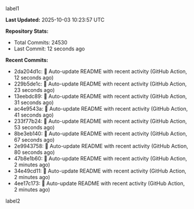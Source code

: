 
label1 
<!-- ACTIVITY_START -->
**Last Updated:** 2025-10-03 10:23:57 UTC

**Repository Stats:**
- Total Commits: 24530
- Last Commit: 12 seconds ago

**Recent Commits:**
- 2da204d1c: 🤖 Auto-update README with recent activity (GitHub Action, 12 seconds ago)
- 229b5de1c: 🤖 Auto-update README with recent activity (GitHub Action, 23 seconds ago)
- 13eebdc89: 🤖 Auto-update README with recent activity (GitHub Action, 31 seconds ago)
- ac4e9543a: 🤖 Auto-update README with recent activity (GitHub Action, 41 seconds ago)
- 233f77b24: 🤖 Auto-update README with recent activity (GitHub Action, 53 seconds ago)
- 8be3eb140: 🤖 Auto-update README with recent activity (GitHub Action, 67 seconds ago)
- 2e9943758: 🤖 Auto-update README with recent activity (GitHub Action, 80 seconds ago)
- 47b8e1b60: 🤖 Auto-update README with recent activity (GitHub Action, 2 minutes ago)
- 34e49cd11: 🤖 Auto-update README with recent activity (GitHub Action, 2 minutes ago)
- 4ee17c173: 🤖 Auto-update README with recent activity (GitHub Action, 2 minutes ago)
<!-- ACTIVITY_END -->

label2
